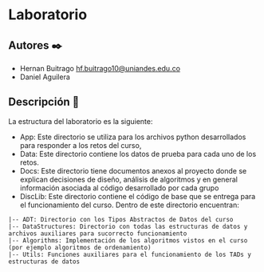 # Laboratorio

## Autores :black_nib:
* Hernan Buitrago hf.buitrago10@uniandes.edu.co
* Daniel Aguilera 

## Descripción :rocket:

La estructura del laboratorio es la siguiente:

* App: Este directorio se utiliza para los archivos python desarrollados para responder a los retos del curso,
* Data: Este directorio contiene los datos de prueba para cada uno de los retos.
* Docs: Este directorio tiene documentos anexos al proyecto donde se explican decisiones de diseño, análisis de algoritmos y en general información asociada al código desarrollado por cada grupo
* DiscLib: Este directorio contiene  el código de base que se entrega para el funcionamiento del curso. Dentro de este directorio encuentran:

```
|-- ADT: Directorio con los Tipos Abstractos de Datos del curso
|-- DataStructures: Directorio con todas las estructuras de datos y archivos auxiliares para sucorrecto funcionamiento
|-- Algorithms: Implementación de los algoritmos vistos en el curso (por ejemplo algoritmos de ordenamiento)
|-- Utils: Funciones auxiliares para el funcionamiento de los TADs y estructuras de datos
```

